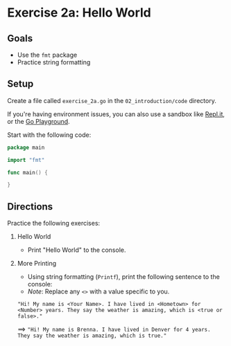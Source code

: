 # Exercise 2a: Hello World

## Goals

- Use the `fmt` package
- Practice string formatting

## Setup

Create a file called `exercise_2a.go` in the `02_introduction/code` directory.

If you're having environment issues, you can also use a sandbox like [Repl.it](https://repl.it/languages/go), or the [Go Playground](https://play.golang.org/).

Start with the following code:

```go
package main

import "fmt"

func main() {

}
```

## Directions

Practice the following exercises:

1. Hello World
   - Print "Hello World" to the console.

2. More Printing
   - Using string formatting (`Printf`), print the following sentence to the console:
   - _Note_: Replace any `<>` with a value specific to you.

   `"Hi! My name is <Your Name>. I have lived in <Hometown> for <Number> years. They say the weather is amazing, which is <true or false>."`

   ==> `"Hi! My name is Brenna. I have lived in Denver for 4 years. They say the weather is amazing, which is true."`
